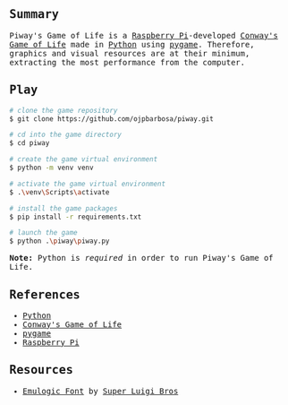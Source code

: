 <samp>
  <h2>Summary</h2>
  Piway's Game of Life is a <a href="https://www.raspberrypi.org/">Raspberry Pi</a>-developed <a href="https://en.wikipedia.org/wiki/Conway%27s_Game_of_Life">Conway's Game of Life</a> made in <a href="https://www.python.org/">Python</a> using <a href="https://www.pygame.org/">pygame</a>. Therefore, graphics and visual resources are at their minimum, extracting the most performance from the computer.
  <br />
  <h2>Play</h2>

  ```bash
  # clone the game repository
  $ git clone https://github.com/ojpbarbosa/piway.git

  # cd into the game directory
  $ cd piway

  # create the game virtual environment
  $ python -m venv venv

  # activate the game virtual environment
  $ .\venv\Scripts\activate

  # install the game packages
  $ pip install -r requirements.txt

  # launch the game
  $ python .\piway\piway.py
  ```
  <b>Note:</b> Python is <i>required</i> in order to run Piway's Game of Life.

  <h2>References</h2>
  <ul>
    <li><a href="https://www.python.org/">Python</a></li>
    <li><a href="https://en.wikipedia.org/wiki/Conway%27s_Game_of_Life">Conway's Game of Life</a></li>
    <li><a href="https://www.pygame.org/">pygame</a></li>
    <li><a href="https://www.raspberrypi.org/">Raspberry Pi</a></li>
  </ul>
  
  <h2>Resources</h2>
  <ul>
    <li><a href="http://www.superluigibros.com/downloads/fonts/emulogic_font.zip">Emulogic Font</a> by <a href="http://www.superluigibros.com/mario-bros-fonts">Super Luigi Bros</a>
  </ul>
</samp>

